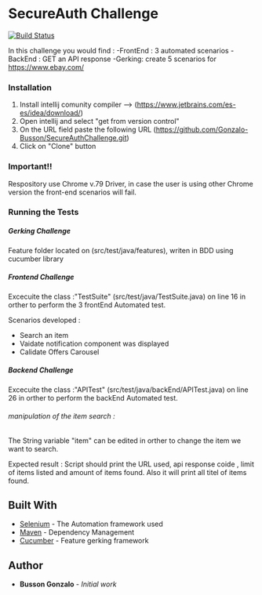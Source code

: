 # SecureAuth Challenge


[![Build Status](https://travis-ci.org/joemccann/dillinger.svg?branch=master)](https://travis-ci.org/joemccann/dillinger)

In this challenge you would find :
    -FrontEnd : 3 automated scenarios
    -BackEnd : GET an API response
    -Gerking: create 5 scenarios for https://www.ebay.com/
    

### Installation
1) Install intellij comunity compiler  --> (https://www.jetbrains.com/es-es/idea/download/)
2) Open intellij and select "get from version control"
3) On the URL field paste the following URL (https://github.com/Gonzalo-Busson/SecureAuthChallenge.git)
4) Click on "Clone" button


### Important!! 
Respository use Chrome v.79 Driver, in case the user is using other Chrome version the front-end scenarios will fail.

### Running the Tests

##### Gerking Challenge
Feature folder located on (src/test/java/features), writen in BDD using cucumber library 

##### Frontend Challenge
Excecuite the  class :"TestSuite" (src/test/java/TestSuite.java) on line 16 in orther to perform the 3 frontEnd Automated test. 

Scenarios developed : 
- Search an item
- Vaidate notification component was displayed 
- Calidate Offers Carousel

##### Backend Challenge

Excecuite the  class :"APITest" (src/test/java/backEnd/APITest.java) on line 26 in orther to perform the  backEnd  Automated test. 


###### manipulation of the item search :
The String variable  "item" can be edited in orther to change the item we want to search.


Expected result : Script should print  the URL used, api response coide , limit of items listed and amount of items found. Also it will print all titel of items found. 




## Built With

* [Selenium](https://selenium.dev) - The Automation framework used
* [Maven](https://maven.apache.org/) - Dependency Management
* [Cucumber](https://cucumber.io/) - Feature gerking framework 
## Author

* **Busson Gonzalo** - *Initial work* 


